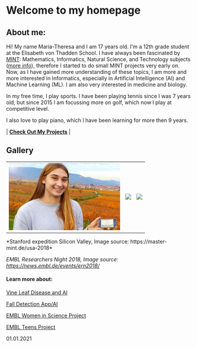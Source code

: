 # Welcome to my homepage

## About me:
Hi! My name Maria-Theresa and I am 17 years old. I'm a 12th grade student at the Elisabeth von Thadden School. I have always been fascinated by [MINT](https://master-mint.de/): Mathematics, Informatics, Natural Science, and Technology subjects ([more info](https://de.wikipedia.org/wiki/MINT-F%C3%A4cher)), therefore I started to do small MINT projects very early on. Now, as I have gained more understanding of these topics, I am more and more interested in Informatics, especially in Artificial Intelligence (AI) and Machine Learning (ML). I am also very interested in medicine and biology. 

In my free time, I play sports. I have been playing tennis since I was 7 years old, but since 2015 I am focussing more on golf, which now I play at competitive level. 

  I also love to play piano, which I have been learning for more then 9 years.

| **[Check Out My Projects](https://matheli.github.io/Maria-Theresa_Licka/My_Projects)** |

## Gallery
<table>
  <th align="center"><img src="./Pictureofme.jpg" width="300"></th>
  <th><img src="https://master-mint.de/wp-content/uploads/2019/04/USA_2018_06.jpg" width="300" hight=auto></th>
  <th><img src="https://news.embl.de/wp-content/uploads/2018/11/IMG_7591-768x576.jpg" width="300" hight=auto></th>
</table>
*Stanford expedition Silicon Valley, Image source: https://master-mint.de/usa-2018*

*EMBL Researchers Night 2018, Image source: https://news.embl.de/events/ern2018/*

#### Learn more about:

[Vine Leaf Disease and AI](https://matheli.github.io/Vine-leaf-diseases-and-AI/)

[Fall Detection App/AI](https://matheli.github.io/Fall_Detection_App_AI/)

[EMBL Women in Science Project](https://malvikasharan.github.io/EMBL-Women-2019/)

[EMBL Teens Project](./EMBLTeensProject.md)

01.01.2021
